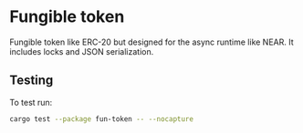 # Fungible token

Fungible token like ERC-20 but designed for the async runtime like NEAR.
It includes locks and JSON serialization.

## Testing
To test run:
```bash
cargo test --package fun-token -- --nocapture
```
